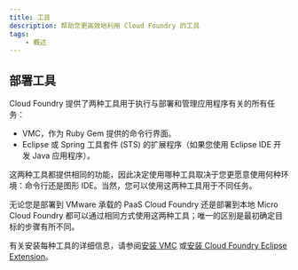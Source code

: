 ```yaml
---
title: 工具
description: 帮助您更高效地利用 Cloud Foundry 的工具
tags:
    - 概述
---
```


## 部署工具

Cloud Foundry 提供了两种工具用于执行与部署和管理应用程序有关的所有任务：

+ VMC，作为 Ruby Gem 提供的命令行界面。
+ Eclipse 或 Spring 工具套件 (STS) 的扩展程序（如果您使用 Eclipse IDE 开发 Java 应用程序）。

这两种工具都提供相同的功能，因此决定使用哪种工具取决于您更愿意使用何种环境：命令行还是图形 IDE。当然，您可以使用这两种工具用于不同任务。

无论您是部署到 VMware 承载的 PaaS Cloud Foundry 还是部署到本地 Micro Cloud Foundry 都可以通过相同方式使用这两种工具；唯一的区别是最初确定目标的步骤有所不同。

有关安装每种工具的详细信息，请参阅[安装 VMC](/tools/vmc/installing-vmc.html) 或[安装 Cloud Foundry Eclipse Extension](/tools/STS/configuring-STS.html)。


